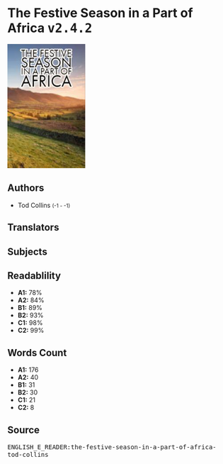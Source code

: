 # The Festive Season in a Part of Africa <kbd>v2.4.2</kbd>

![](./cover.medium.jpg "")

## Authors


 - Tod Collins <small>(-1 - -1)</small>

## Translators



## Subjects



## Readablility


 - **A1:** 78%
 - **A2:** 84%
 - **B1:** 89%
 - **B2:** 93%
 - **C1:** 98%
 - **C2:** 99%

## Words Count


 - **A1:** 176
 - **A2:** 40
 - **B1:** 31
 - **B2:** 30
 - **C1:** 21
 - **C2:** 8

## Source


<kbd>ENGLISH_E_READER:the-festive-season-in-a-part-of-africa-tod-collins</kbd>

